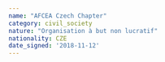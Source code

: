 ```yaml
---
name: "AFCEA Czech Chapter"
category: civil_society
nature: "Organisation à but non lucratif"
nationality: CZE
date_signed: '2018-11-12'
---
```

    